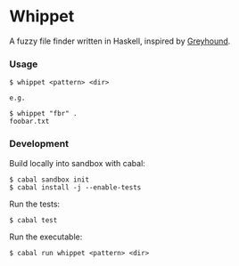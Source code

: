 # Whippet

A fuzzy file finder written in Haskell, inspired by [Greyhound](https://github.com/olivernn/greyhound).

### Usage

```
$ whippet <pattern> <dir>

e.g.

$ whippet "fbr" .
foobar.txt
```

### Development

Build locally into sandbox with cabal:

```
$ cabal sandbox init
$ cabal install -j --enable-tests
```

Run the tests:

```
$ cabal test
```

Run the executable:

```
$ cabal run whippet <pattern> <dir>
```